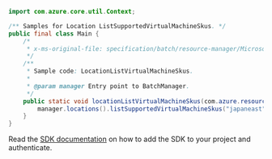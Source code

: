```java
import com.azure.core.util.Context;

/** Samples for Location ListSupportedVirtualMachineSkus. */
public final class Main {
    /*
     * x-ms-original-file: specification/batch/resource-manager/Microsoft.Batch/stable/2022-01-01/examples/LocationListVirtualMachineSkus.json
     */
    /**
     * Sample code: LocationListVirtualMachineSkus.
     *
     * @param manager Entry point to BatchManager.
     */
    public static void locationListVirtualMachineSkus(com.azure.resourcemanager.batch.BatchManager manager) {
        manager.locations().listSupportedVirtualMachineSkus("japaneast", null, null, Context.NONE);
    }
}
```

Read the [SDK documentation](https://github.com/Azure/azure-sdk-for-java/blob/azure-resourcemanager-batch_1.0.0/sdk/batch/azure-resourcemanager-batch/README.md) on how to add the SDK to your project and authenticate.
